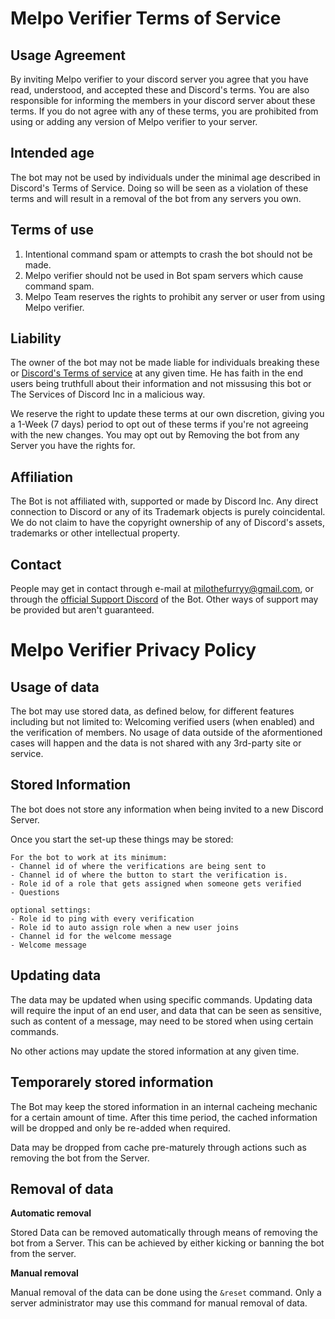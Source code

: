 # Melpo Verifier Terms of Service

## Usage Agreement
By inviting Melpo verifier to your discord server you agree that you have read, understood, and accepted these and Discord's terms. You are also responsible for informing the members in your discord server about these terms. If you do not agree with any of these terms, you are prohibited from using or adding any version of Melpo verifier to your server.
## Intended age
The bot may not be used by individuals under the minimal age described in Discord's Terms of Service. Doing so will be seen as a violation of these terms and will result in a removal of the bot from any servers you own.
## Terms of use
1. Intentional command spam or attempts to crash the bot should not be made.
2. Melpo verifier should not be used in Bot spam servers which cause command spam.
3. Melpo Team reserves the rights to prohibit any server or user from using Melpo verifier.
## Liability
The owner of the bot may not be made liable for individuals breaking these or [Discord's Terms of service](https://discord.com/terms) at any given time.
He has faith in the end users being truthfull about their information and not missusing this bot or The Services of Discord Inc in a malicious way.

We reserve the right to update these terms at our own discretion, giving you a 1-Week (7 days) period to opt out of these terms if you're not agreeing with the new changes.
You may opt out by Removing the bot from any Server you have the rights for.
## Affiliation
The Bot is not affiliated with, supported or made by Discord Inc.
Any direct connection to Discord or any of its Trademark objects is purely coincidental. We do not claim to have the copyright ownership of any of Discord's assets, trademarks or other intellectual property.
## Contact
People may get in contact through e-mail at milothefurryy@gmail.com, or through the [official Support Discord](https://www.discord.gg/jjGAwwwxZz) of the Bot.
Other ways of support may be provided but aren't guaranteed.
# Melpo Verifier Privacy Policy
## Usage of data
The bot may use stored data, as defined below, for different features including but not limited to: Welcoming verified users (when enabled) and the verification of members.
No usage of data outside of the aformentioned cases will happen and the data is not shared with any 3rd-party site or service.
## Stored Information
The bot does not store any information when being invited to a new Discord Server.

Once you start the set-up these things may be stored:

    For the bot to work at its minimum: 
    - Channel id of where the verifications are being sent to
    - Channel id of where the button to start the verification is.
    - Role id of a role that gets assigned when someone gets verified
    - Questions

    optional settings:
    - Role id to ping with every verification
    - Role id to auto assign role when a new user joins
    - Channel id for the welcome message
    - Welcome message    

## Updating data
The data may be updated when using specific commands.
Updating data will require the input of an end user, and data that can be seen as sensitive, such as content of a message, may need to be stored when using certain commands.

No other actions may update the stored information at any given time.
## Temporarely stored information
The Bot may keep the stored information in an internal cacheing mechanic for a certain amount of time.
After this time period, the cached information will be dropped and only be re-added when required.

Data may be dropped from cache pre-maturely through actions such as removing the bot from the Server.
## Removal of data
**Automatic removal**

Stored Data can be removed automatically through means of removing the bot from a Server. This can be achieved by either kicking or banning the bot from the server.

**Manual removal**

Manual removal of the data can be done using the `&reset` command.
Only a server administrator may use this command for manual removal of data.
